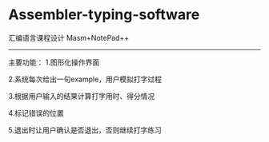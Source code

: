 # Assembler-typing-software


汇编语言课程设计
Masm+NotePad++

-----------------------------------------

主要功能：
1.图形化操作界面 

2.系统每次给出一句example，用户模拟打字过程

3.根据用户输入的结果计算打字用时、得分情况

4.标记错误的位置

5.退出时让用户确认是否退出，否则继续打字练习
